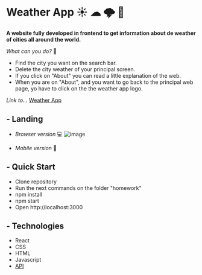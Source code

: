 # Weather App ☀ ☁ 🌩 🌙

**A website fully developed in frontend to get information about de weather of cities all around the world.**

*What can you do?*  🤔
- Find the city you want on the search bar.
- Delete the city weather of your principal screen.
- If you click on "About" you can read a little explanation of the web.
- When you are on "About", and you want to go back to the principal web page, yo have to click on the the weather app logo.

*Link to...* <a href="https://weather-app-60hs5fduh-francopizzi.vercel.app/">Weather App</a>

## - Landing
- *Browser version* 💻
![image](https://user-images.githubusercontent.com/72042861/146433506-2cba13d7-9e4b-4a05-82c1-3af0ce248718.png)


- *Mobile version* 📱


## - Quick Start
- Clone repository
- Run the next commands on the folder "homework"
- npm install
- npm start
- Open http://localhost:3000

## - Technologies
- React
- CSS
- HTML
- Javascript
- <a href="http://api.openweathermap.org/">API</a>
